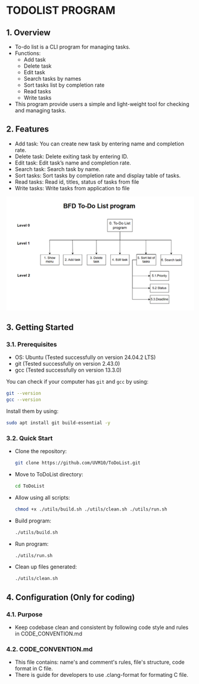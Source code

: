# TODOLIST PROGRAM

## 1. Overview

- To-do list is a CLI program for managing tasks.
- Functions:
    - Add task
    - Delete task
    - Edit task
    - Search tasks by names
    - Sort tasks list by completion rate
    - Read tasks 
    - Write tasks 
- This program provide users a simple and light-weight tool for checking and  managing tasks.


## 2. Features

- Add task: You can create new task by entering name and completion rate.
- Delete task: Delete exiting task by entering ID.
- Edit task: Edit task’s name and completion rate.
- Search task: Search task by name.
- Sort tasks: Sort tasks by completion rate and display table of tasks.
- Read tasks: Read id, titles, status of tasks from file
- Write tasks: Write tasks from application to file 

![function_diagram.drawio.png](docs/function_diagram.drawio.png)


## 3. Getting Started

### 3.1. Prerequisites

- OS: Ubuntu (Tested successfully on version 24.04.2 LTS)
- git (Tested successfully on version 2.43.0)
- gcc (Tested successfully on version 13.3.0)

You can check if your computer has `git` and `gcc` by using:

```sh
git --version
gcc --version
```

Install them by using:

```sh
sudo apt install git build-essential -y
```

### 3.2. Quick Start

- Clone the repository: 
    ```sh
    git clone https://github.com/UVM10/ToDoList.git
    ```
- Move to ToDoList directory:
    ```sh
    cd ToDoList
    ```
- Allow using all scripts: 
    ```sh
    chmod +x ./utils/build.sh ./utils/clean.sh ./utils/run.sh
    ```    
- Build program:
    ```sh
    ./utils/build.sh
    ```    
- Run program:
    ```sh
    ./utils/run.sh
    ```
- Clean up files generated:
        
    ```sh
    ./utils/clean.sh
    ```
## 4. Configuration (Only for coding)
### 4.1. Purpose
- Keep codebase clean and consistent by following code style and rules in CODE_CONVENTION.md
### 4.2. CODE_CONVENTION.md
- This file contains: name's and comment's rules, file's structure, code format in C file.
- There is guide for developers to use .clang-format for formating C file.  

